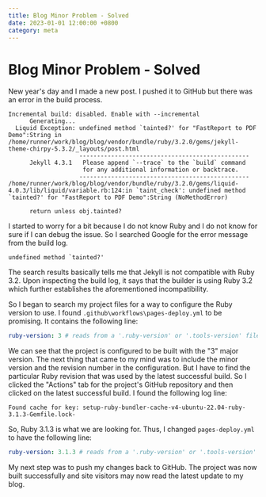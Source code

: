 ```yaml
---
title: Blog Minor Problem - Solved
date: 2023-01-01 12:00:00 +0800
category: meta
---
```


# Blog Minor Problem - Solved
New year's day and I made a new post. I pushed it to GitHub but there was an error in the build process.
```
Incremental build: disabled. Enable with --incremental
      Generating... 
  Liquid Exception: undefined method `tainted?' for "FastReport to PDF Demo":String in /home/runner/work/blog/blog/vendor/bundle/ruby/3.2.0/gems/jekyll-theme-chirpy-5.3.2/_layouts/post.html
                    ------------------------------------------------
      Jekyll 4.3.1   Please append `--trace` to the `build` command 
                     for any additional information or backtrace. 
                    ------------------------------------------------
/home/runner/work/blog/blog/vendor/bundle/ruby/3.2.0/gems/liquid-4.0.3/lib/liquid/variable.rb:124:in `taint_check': undefined method `tainted?' for "FastReport to PDF Demo":String (NoMethodError)

      return unless obj.tainted?
```

I started to worry for a bit because I do not know Ruby and I do not know for sure if I can debug the issue. 
So I searched Google for the error message from the build log.
```
undefined method `tainted?'
```

The search results basically tells me that Jekyll is not compatible with Ruby 3.2. Upon inspecting the build log, it says that the builder is using Ruby 3.2 which further establishes the aforementioned incompatibility.

So I began to search my project files for a way to configure the Ruby version to use. I found `.github\workflows\pages-deploy.yml` to be promising. It contains the following line:
``` .github\workflows\pages-deploy.yml
ruby-version: 3 # reads from a '.ruby-version' or '.tools-version' file if 'ruby-version' is omitted
```
We can see that the project is configured to be built with the "3" major version. The next thing that came to my mind was to include the minor version and the revision number in the configuration. But I have to find the particular Ruby revision that was used by the latest successful build. So I clicked the "Actions" tab for the project's GitHub repository and then clicked on the latest successful build. I found the following log line:
```
Found cache for key: setup-ruby-bundler-cache-v4-ubuntu-22.04-ruby-3.1.3-Gemfile.lock-
```
So, Ruby 3.1.3 is what we are looking for. Thus, I changed `pages-deploy.yml` to have the following line:
``` .github\workflows\pages-deploy.yml
ruby-version: 3.1.3 # reads from a '.ruby-version' or '.tools-version' file if 'ruby-version' is omitted
```
My next step was to push my changes back to GitHub. The project was now built successfully and site visitors may now read the latest update to my blog.